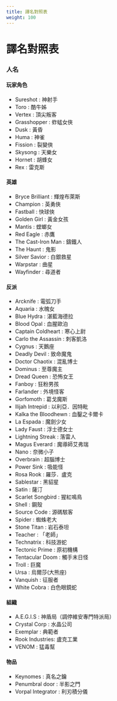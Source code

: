 ```yaml
---
title: 譯名對照表
weight: 100
---
```

# 譯名對照表


### 人名
#### 玩家角色
* Sureshot : 神射手
* Toro : 酷牛姊
* Vertex : 頂尖叛客
* Grasshopper : 蚱蜢女俠
* Dusk : 黃昏
* Huma : 神雀
* Fission : 裂變俠
* Skysong : 天樂女
* Hornet : 胡蜂女
* Rex : 雷克斯

#### 英雄
* Bryce Brilliant : 輝煌布萊斯
* Champion : 英勇俠
* Fastball : 快球俠
* Golden Girl : 黃金女孩
* Mantis : 螳螂女
* Red Eagle : 赤鷹
* The Cast-Iron Man : 鑄鐵人
* The Haunt : 鬼影
* Silver Savior : 白銀救星
* Warpstar : 曲星
* Wayfinder : 尋道者

#### 反派
* Arcknife : 電弧刀手
* Aquaria : 水魄女
* Blue Hydra : 湛藍海德拉
* Blood Opal : 血腥歐泊
* Captain Coldheart : 寒心上尉
* Carlo the Assassin : 刺客凱洛
* Cygnus : 天鵝座
* Deadly Devil : 致命魔鬼
* Doctor Chaotix : 混亂博士
* Dominus : 至尊魔主
* Dread Queen : 恐怖女王
* Fanboy : 狂粉男孩
* Farlander : 外境怪客
* Gorfomoth : 葛戈魔斯
* Ilijah Intrepid : 以利亞．因特毗
* Kalka the Bloodhewn : 血鑿之卡爾卡
* La Espada : 魔劍少女
* Lady Faust : 浮士德女士
* Lightning Streak : 落雷人
* Magus Everard : 魔導師艾弗瑞
* Nano : 奈微小子
* Overbrain : 超腦博士
* Power Sink : 吸能怪
* Rosa Rook : 羅莎．盧克
* Sablestar : 黑貂星
* Satin : 薩汀
* Scarlet Songbird : 猩紅鳴鳥
* Shell : 鋼殼
* Source Code : 源碼駭客
* Spider : 蜘蛛老大
* Stone Titan : 岩石泰坦
* Teacher : 「老師」
* Technatrix : 科技游蛇
* Tectonic Prime : 原初機構
* Tentacular Doom : 觸手末日怪
* Troll : 巨魔
* Ursa : 烏爾莎(大熊座)
* Vanquish : 征服者
* White Cobra : 白色眼鏡蛇

#### 組織
* A.E.G.I.S : 神盾局（調停維安專門特派局）
* Crystal Corp : 水晶公司
* Exemplar : 典範者
* Rook Industries: 盧克工業
* VENOM : 猛毒幫

#### 物品
* Keynomes : 真名之鑰
* Penumbral door : 半影之門
* Vorpal Integrator : 利刃積分儀